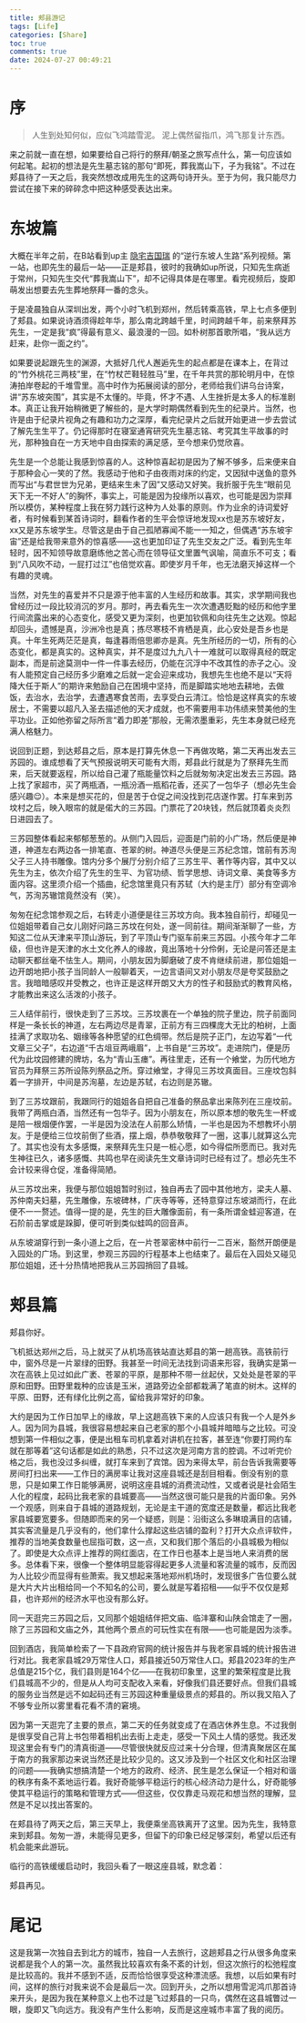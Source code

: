 ```yaml
---
title: 郏县游记
tags: [Life]
categories: [Share]
toc: true
comments: true
date: 2024-07-27 00:49:21
---
```


# 序

> 人生到处知何似，应似飞鸿踏雪泥。
> 泥上偶然留指爪，鸿飞那复计东西。
<!-- more -->
来之前就一直在想，如果要给自己将行的祭拜/朝圣之旅写点什么，第一句应该如何起笔。起初的想法是先生墓志铭的那句“即死，葬我嵩山下，子为我铭”。不过在郏县待了一天之后，我突然想改成用先生的这两句诗开头。至于为何，我只能尽力尝试在接下来的碎碎念中把这种感受表达出来。

# 东坡篇

大概在半年之前，在B站看到up主 [隐宅吉国瑞](https://space.bilibili.com/2280133) 的“逆行东坡人生路”系列视频。第一站，也即先生的最后一站——正是郏县，彼时的我确如up所说，只知先生病逝于常州，只知先生交代“葬我嵩山下”，却不记得具体是在哪里。看完视频后，旋即萌发出想要去先生葬地祭拜一番的念头。

于是凌晨独自从深圳出发，两个小时飞机到郑州，然后转乘高铁，早上七点多便到了郏县。如果说诗酒须得趁年华，那么南北跨越千里，时间跨越千年，前来祭拜苏先生，一定是我“疯”得最有意义、最浪漫的一回。如朴树那首歌所唱，“我从远方赶来，赴你一面之约”。

如果要说起跟先生的渊源，大抵好几代人邂逅先生的起点都是在课本上，在背过的“竹外桃花三两枝”里，在“竹杖芒鞋轻胜马”里，在千年共赏的那轮明月中，在惊涛拍岸卷起的千堆雪里。高中时作为拓展阅读的部分，老师给我们讲乌台诗案，讲“苏东坡突围”，其实是不太懂的。毕竟，怀才不遇、人生挫折是太多人的标准剧本。真正让我开始稍微更了解些的，是大学时期偶然看到先生的纪录片。当然，也许是由于纪录片视角之有趣和功力之深厚，看完纪录片之后就开始更进一步去尝试了解先生生平了。仍记得那时在寝室通宵研究先生墓志铭、考究其生平故事的时光，那种独自在一方天地中自由探索的满足感，至今想来仍觉欣喜。

先生是一个总能让我感到惊喜的人。这种惊喜起初是因为了解不够多，后来便来自于那种会心一笑的了然。我感动于他和子由夜雨对床的约定，又因狱中送鱼的意外而写出“与君世世为兄弟，更结来生未了因”又感动又好笑。我折服于先生“眼前见天下无一不好人”的胸怀，事实上，可能是因为投缘所以喜欢，也可能是因为崇拜所以模仿，某种程度上我在努力践行这种为人处事的原则。作为业余的诗词爱好者，有时候看到某首诗词时，翻看作者的生平会惊讶地发现xx也是苏东坡好友，xx又是苏东坡学生。尽管这是由于自己孤陋寡闻不能一一知之，但偶遇“苏东坡宇宙”还是给我带来意外的惊喜感——这也更加印证了先生交友之广泛。看到先生年轻时，因不知领导故意磨练他之苦心而在领导征文里置气讽喻，简直乐不可支；看到“八风吹不动，一屁打过江”也倍觉欢喜。即使岁月千年，也无法磨灭掉这样一个有趣的灵魂。

当然，对先生的喜爱并不只是源于他丰富的人生经历和故事。其实，求学期间我也曾经历过一段比较消沉的岁月。那时，再去看先生一次次遭遇贬黜的经历和他字里行间流露出来的心态变化，感受又更为深刻，也更加钦佩和向往先生之达观。惊起却回头，遗憾是真，沙洲冷也是真；拣尽寒枝不肯栖是真，此心安处是吾乡也是真。十年生死两茫茫是真，每逢暮雨倍思卿亦是真。先生所经历的一切，所有的心态变化，都是真实的。这种真实，并不是度过九九八十一难就可以取得真经的既定副本，而是前途莫测中一件一件事去经历，仍能在沉浮中不改其性的赤子之心。没有人能预定自己经历多少磨难之后就一定会迎来成功，我想先生也绝不是以“天将降大任于斯人”的期许来勉励自己在困境中坚持，而是脚踏实地地去耕地，去做饭，去治水，去治学，去遭遇寒食苦雨，去享受白云清江。恰恰是这样真实的东坡居士，不需要以超凡入圣去描述他的天才成就，也不需要用丰功伟绩来赞美他的生平功业。正如他弥留之际所言“着力即差”那般，无需浓墨重彩，先生本身就已经充满人格魅力。

说回到正题，到达郏县之后，原本是打算先休息一下再做攻略，第二天再出发去三苏园的。谁成想看了天气预报说明天可能有大雨，郏县此行就是为了祭拜先生而来，后天就要返程，所以给自己灌了瓶能量饮料之后就匆匆决定出发去三苏园。路上找了家超市，买了两瓶酒，一瓶汾酒一瓶稻花香，还买了一包华子（想必先生会感兴趣😌）。本来是想买花的，但是苦于仓促之间没找到花店遂作罢。打车来到苏坟村之后，映入眼帘的就是偌大的三苏园。门票花了20块钱，然后就顶着炎炎烈日进园去了。

三苏园整体看起来郁郁葱葱的。从侧门入园后，迎面是门前的小广场，然后便是神道，神道左右两边各一排笔直、苍翠的树。神道尽头便是三苏纪念馆，馆前有苏洵父子三人持书雕像。馆内分多个展厅分别介绍了三苏生平、著作等内容，其中又以先生为主，依次介绍了先生的生平、为官功绩、哲学思想、诗词文章、美食等多方面内容。这里须介绍一个插曲，纪念馆里竟只有苏轼（大约是主厅）部分有空调冷气，苏洵苏辙馆竟然没有（笑）。

匆匆在纪念馆参观之后，右转走小道便是往三苏坟方向。我本独自前行，却碰见一位姐姐带着自己女儿刚好问路三苏坟在何处，遂一同前往。期间渐渐聊了一些，方知这二位从天津来平顶山游玩，到了平顶山专门驱车前来三苏园。小孩今年才二年级，但也许是天津的水土文化养人的缘故，竟出落地十分伶俐，无论是问答还是主动聊天都丝毫不怯生人。期间，小朋友因为脚磨破了皮不肯继续前进，那位姐姐一边开朗地把小孩子当同龄人一般聊着天，一边言语间又对小朋友尽是夸奖鼓励之言。我暗暗感叹并受教之，也许正是这样开朗又大方的性子和鼓励式的教育风格，才能教出来这么活泼的小孩子。

三人结伴前行，很快走到了三苏坟。三苏坟裹在一个单独的院子里边，院子前面同样是一条长长的神道，左右两边尽是青翠，正前方有三四棵庞大无比的柏树，上面挂满了求取功名、姻缘等各种愿望的红色绸带。然后是院子正门，左边写着“一代文章三父子”，右边道“千古俎豆两峨眉”，上书自是“三苏坟”。走进院门，便是历代为此坟园修建的牌坊，名为“青山玉瘗”。再往里走，还有一个飨堂，为历代地方官员为拜祭三苏所设陈列祭品之所。穿过飨堂，才得见三苏坟真面目。三座坟包斜着一字排开，中间是苏洵墓，左边是苏轼，右边则是苏辙。

到了三苏坟跟前，我跟同行的姐姐各自把自己准备的祭品拿出来陈列在三座坟前。我带了两瓶白酒，当然还有一包华子。因为小朋友在，所以原本想的敬先生一杯或是陪一根烟便作罢，一半是因为没法在人前那么矫情，一半也是因为不想教坏小朋友。于是便给三位坟前倒了些酒，摆上烟，恭恭敬敬拜了一圈，这事儿就算这么完了。其实也没有太多感慨，来祭拜先生只是一桩心愿，如今得偿所愿而已。我对先生神往已久，诸多感慨、共鸣也早在阅读先生文章诗词时已经有过了。想必先生不会计较来得仓促，准备得简陋。

从三苏坟出来，我便与那位姐姐暂时别过，独自再去了园中其他地方，梁夫人墓、苏仲南夫妇墓，先生雕像，东坡碑林，广庆寺等等，还特意穿过东坡湖而行，在此便不一一赘述。值得一提的是，先生的巨大雕像面前，有一条所谓金蛙迎客道，在石阶前击掌或是跺脚，便可听到类似蛙鸣的回音声。

从东坡湖穿行到一条小道上之后，在一片苍翠密林中前行一二百米，豁然开朗便是入园处的广场。到这里，参观三苏园的行程基本上也结束了。最后在入园处又碰见那位姐姐，还十分热情地把我从三苏园捎回了县城。



# 郏县篇

郏县你好。

飞机抵达郑州之后，马上就买了从机场高铁站直达郏县的第一趟高铁。高铁前行中，窗外尽是一片翠绿的田野。我甚至一时间无法找到词语来形容，我确实是第一次在高铁上见过如此广袤、苍翠的平原，是那种不带一丝起伏，又处处是苍翠的平原和田野。田野里栽种的应该是玉米，道路旁边全部都栽满了笔直的树木。这样的平原、田野，还有绿化比例之高，留给我非常好的印象。

大约是因为工作日加早上的缘故，早上这趟高铁下来的人应该只有我一个人是外乡人。因为同为县城，我很容易想起来自己老家的那个小县城并暗暗与之比较。可没想到第一件相似之事，便是出租车司机拿着对讲机在拉客，甚至连“你要打网约车就在那等着”这句话都是如此的熟悉，只不过这次是河南方言的腔调。不过听完价格之后，我也没过多纠缠，就打车来到了宾馆。因为来得太早，前台告诉我需要等房间打扫出来——工作日的满房率让我对这座县城还是刮目相看。倒没有别的意思，只是如果工作日能够满房，说明这座县城的消费流动性，又或者说是社会陌生人化的程度，起码比我老家的县城要高——当然这很可能只是我的片面印象。另外一个观感，则来自于县城的道路规划，无论是主干道的宽度还是数量，都远比我老家县城要宽要多。但随即而来的另一个疑惑，则是：沿街这么多琳琅满目的店铺，其实客流量是几乎没有的，他们拿什么撑起这些店铺的盈利？打开大众点评软件，推荐的当地美食数量也屈指可数，这一点，又和我们那个落后的小县城极为相似了。即使是大众点评上推荐的网红面店，在工作日也基本上是当地人来消费的居多。总体看下来，很像一个整体明显能容得起更多人流量和客流量的城市，反而因为人比较少而显得有些萧索。我又想起来落地郑州机场时，发现很多广告位要么就是大片大片出租给同一个不知名的公司，要么就是写着招租——似乎不仅仅是郏县，也许郑州的经济水平也没有那么好。

同一天逛完三苏园之后，又同那个姐姐结伴把文庙、临沣寨和山陕会馆走了一圈，除了三苏园和文庙之外，其他两个景点的可玩性实在有限——也可能是因为淡季。

回到酒店，我简单检索了一下县政府官网的统计报告并与我老家县城的统计报告进行对比。我老家县城29万常住人口，郏县接近50万常住人口。郏县2023年的生产总值是215个亿，我们县则是164个亿——在我初印象里，这里的繁荣程度是比我们县城高不少的，但是从人均可支配收入来看，好像我们县还要好点。但我们县城的服务业当然是远不如起码还有三苏园这种重量级景点的郏县的。所以我又陷入了不够专业所以雾里看花看不清的窘境。

因为第一天逛完了主要的景点，第二天的任务就变成了在酒店休养生息。不过我倒是很享受自己背上书包带着相机出去街上走走，感受一下风土人情的感觉。我还发现这里会有专门的清真街道——尽管很快就反应过来十分合理，但清真聚居区在属于南方的我家那边来说当然还是比较少见的。这又涉及到一个社区文化和社区治理的问题——我确实想搞清楚一个地方的政府、经济、民生是怎么保证一个相对和谐的秩序有条不紊地运行着。我好奇能够平稳运行的核心经济动力是什么，好奇能够使其平稳运行的策略和管理方式——但这些，仅仅靠走马观花和想当然的理解，显然是不足以找出答案的。

在郏县待了两天之后，第三天早上，我便乘坐高铁离开了这里。因为先生，我特意来到郏县。匆匆一游，未能得见更多，但留下的印象已经足够深刻，希望以后还有机会能来此游玩。

临行的高铁缓缓启动时，我回头看了一眼这座县城，默念着：

郏县再见。



# 尾记

这是我第一次独自去到北方的城市，独自一人去旅行，这趟郏县之行从很多角度来说都是我个人的第一次。虽然我比较喜欢有条不紊的计划，但这次旅行的松弛程度是比较高的。我并不感到不适，反而恰恰很享受这种漂流感。我想，以后如果有时间，这样的旅行对我来说不会是最后一次。回到开头，之所以想用雪泥鸿爪那首诗来开头，是因为我在某种意义上也不过是飞过郏县的一只鸟，偶然在这县城瞥过一眼，旋即又飞向远方。我没有产生什么影响，反而是这座城市丰富了我的阅历。